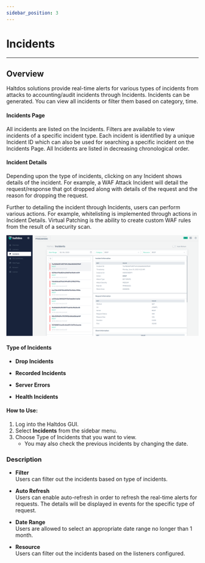 ```yaml
---
sidebar_position: 3
---
```


# Incidents
   
---

## Overview

Haltdos solutions provide real-time alerts for various types of incidents from attacks to accounting/audit incidents through Incidents. Incidents can be generated. You can view all incidents or filter them based on category, time.

#### Incidents Page

All incidents are listed on the Incidents. Filters are available to view incidents of a specific incident type. Each incident is identified by a unique Incident ID which can also be used for searching a specific incident on the Incidents Page. All Incidents are listed in decreasing chronological order.

#### Incident Details

Depending upon the type of incidents, clicking on any Incident shows details of the incident. For example, a WAF Attack Incident will detail the request/response that got dropped along with details of the request and the reason for dropping the request.

Further to detailing the incident through Incidents, users can perform various actions. For example, whitelisting is implemented through actions in Incident Details. Virtual Patching is the ability to create custom WAF rules from the result of a security scan.

![Incidents](/img/pro-waf/docs/incidents.png)

#### Type of Incidents  
- **Drop Incidents**

- **Recorded Incidents**

- **Server Errors**

- **Health Incidents**

#### How to Use:
1. Log into the Haltdos GUI.
2. Select **Incidents** from the sidebar menu.
3. Choose Type of Incidents that you want to view.
    - You may also check the previous incidents by changing the date.

### Description

- **Filter**  
Users can filter out the incidents based on type of incidents.

- **Auto Refresh**  
Users can enable auto-refresh in order to refresh the real-time alerts for requests. The details will be displayed in events for the specific type of request.

- **Date Range**  
Users are allowed to select an appropriate date range no longer than 1 month.

- **Resource**  
Users can filter out the incidents based on the listeners configured.
